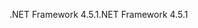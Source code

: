 <span data-ttu-id="a841c-101">.NET Framework 4.5.1</span><span class="sxs-lookup"><span data-stu-id="a841c-101">.NET Framework 4.5.1</span></span>